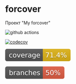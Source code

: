 # forcover 

Проект "My forcover"

![github actions](https://github.com/AlexeyEsipov/forcover/actions/workflows/maven.yml/badge.svg)

[![codecov](https://codecov.io/gh/AlexeyEsipov/forcover/graph/badge.svg?token=EPL5FDJK93)](https://codecov.io/gh/AlexeyEsipov/forcover)

[//]: # (![Coverage]&#40;https://github.com/AlexeyEsipov/forcover/.github/badges/jacoco.svg&#41;)

[//]: # (![Branches]&#40;https://github.com/AlexeyEsipov/forcover/.github/badges/branches.svg&#41;)

![Coverage](.github/badges/jacoco.svg)

[//]: # (![Coverage]&#40;.github/badges/jacoco.svg&#41;)

![Branches](.github/badges/branches.svg)

[//]: # ([![Coverage]&#40;.github/badges/jacoco.svg&#41;]&#40;https://github.com/AlexeyEsipov/forcover/actions/workflows/build.yml&#41;)

[//]: # (![Coverage]&#40;https://github.com/AlexeyEsipov/forcover/actions/workflows/maven.yml/jacoco.svg&#41;)

[//]: # (![Coverage]&#40;https://github.com/AlexeyEsipov/forcover/actions/workflows/build.yml/jacoco.svg&#41;)

[//]: # ([![Coverage]&#40;.github/badges/jacoco.svg&#41;]&#40;https://github.com/AlexeyEsipov/forcover/actions/workflows/build.yml&#41;)

[//]: # ([![coverage]&#40;https://raw.githubusercontent.com/AlexeyEsipov/forcover/badges/jacoco.svg&#41;]&#40;https://github.com/AlexeyEsipov/forcover/actions/workflows/build.yml&#41;)

[//]: # ([![coverage]&#40;https://raw.githubusercontent.com/AlexeyEsipov/forcover/badges/jacoco.svg&#41;]&#40;https://github.com/AlexeyEsipov/forcover/actions/workflows/build.yml&#41;)

[//]: # ([![branches coverage]&#40;https://raw.githubusercontent.com/AlexeyEsipov/forcover/badges/branches.svg&#41;]&#40;https://github.com/AlexeyEsipov/forcover/actions/workflows/build.yml&#41;)